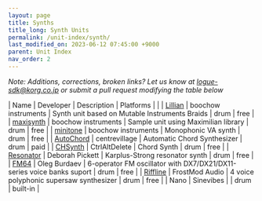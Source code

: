 ```yaml
---
layout: page
title: Synths
title_long: Synth Units
permalink: /unit-index/synth/
last_modified_on: 2023-06-12 07:45:00 +9000
parent: Unit Index
nav_order: 2
---
```


_Note: Additions, corrections, broken links? Let us know at logue-sdk@korg.co.jp or submit a pull request modifying the table below_

| Name | Developer | Description | Platforms | |
| [Lillian](https://boochow.gumroad.com/l/lillian) | boochow instruments | Synth unit based on Mutable Instruments Braids | drum | free |
| [maxisynth](https://github.com/boochow/maxisynth) | boochow instruments | Sample unit using Maximilian library | drum | free |
| [minitone](https://boochow.gumroad.com/l/minitone) | boochow instruments | Monophonic VA synth | drum | free |
| [AutoChord](https://centrevillage.net/products/18) | centrevillage | Automatic Chord Synthesizer | drum | paid |
| [CHSynth](https://ctrl-alt-delete.co.uk/wp/free-korg-drumlogue-synth/) | CtrlAltDelete | Chord Synth | drum | free |
| [Resonator](https://www.icemoonprison.com/blog/?p=780) | Deborah Pickett | Karplus-Strong resonator synth | drum | free |
| [FM64](https://github.com/dukesrg/logue-sdk) | Oleg Burdaev | 6-operator FM oscillator with DX7/DX21/DX11-series voice banks suport | drum | free |
| [Riffline](https://payhip.com/b/aidtV) | FrostMod Audio | 4 voice polyphonic supersaw synthesizer | drum | free |
| Nano | Sinevibes |             | drum | built-in |

